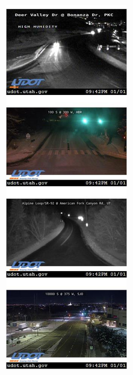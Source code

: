 ![AutomatedStoryAuthorV11](https://github.com/StateDocuments/utah-public/blob/main/aux16617.jpeg)
![AutomatedStoryAuthorV11](https://github.com/StateDocuments/utah-public/blob/main/aux17373.jpeg)
![AutomatedStoryAuthorV11](https://github.com/StateDocuments/utah-public/blob/main/aux17728.jpeg)
![AutomatedStoryAuthorV11](https://github.com/StateDocuments/utah-public/blob/main/aux17859.jpeg)
